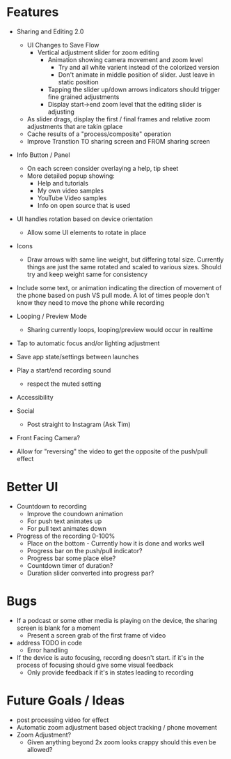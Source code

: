 # Features

- Sharing and Editing 2.0
    + UI Changes to Save Flow
        * Vertical adjustment slider for zoom editing
            - Animation showing camera movement and zoom level
                + Try and all white varient instead of the colorized version
                - Don't animate in middle position of slider. Just leave in static position
            - Tapping the slider up/down arrows indicators should trigger fine grained adjustments
            - Display start->end zoom level that the editing slider is adjusting
    + As slider drags, display the first / final frames and relative zoom adjustments that are takin gplace
    + Cache results of a "process/composite" operation
    + Improve Transtion TO sharing screen and FROM sharing screen


- Info Button / Panel
    + On each screen consider overlaying a help, tip sheet
    + More detailed popup showing:
        + Help and tutorials
        + My own video samples
        + YouTube Video samples
        + Info on open source that is used

- UI handles rotation based on device orientation
    + Allow some UI elements to rotate in place

- Icons
    + Draw arrows with same line weight, but differing total size. Currently things are just the same rotated and scaled to various sizes. Should try and keep weight same for consistency

- Include some text, or animation indicating the direction of movement of the phone based on push VS pull mode. A lot of times people don't know they need to move the phone while recording
- Looping / Preview Mode
    + Sharing currently loops, looping/preview would occur in realtime
- Tap to automatic focus and/or lighting adjustment
- Save app state/settings between launches
- Play a start/end recording sound
    + respect the muted setting
- Accessibility
- Social
    + Post straight to Instagram (Ask Tim)
- Front Facing Camera?
- Allow for "reversing" the video to get the opposite of the push/pull effect

# Better UI

- Countdown to recording
    + Improve the coundown animation
    + For push text animates up
    + For pull text animates down
- Progress of the recording 0-100%
    + Place on the bottom - Currently how it is done and works well
    + Progress bar on the push/pull indicator?
    + Progress bar some place else?
    + Countdown timer of duration?
    + Duration slider converted into progress par?

# Bugs

- If a podcast or some other media is playing on the device, the sharing screen is blank for a moment
    + Present a screen grab of the first frame of video
- address TODO in code
    + Error handling
- If the device is auto focusing, recording doesn't start. if it's in the process of focusing should give some visual feedback
    + Only provide feedback if it's in states leading to recording

# Future Goals / Ideas

- post processing video for effect
- Automatic zoom adjustment based object tracking / phone movement
- Zoom Adjustment?
    + Given anything beyond 2x zoom looks crappy should this even be allowed?

